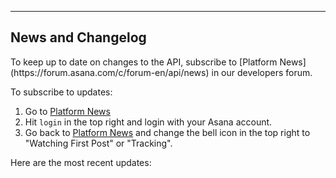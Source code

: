 <hr>
<section>

# News and Changelog

<span class="description">
To keep up to date on changes to the API, subscribe to 
[Platform News](https://forum.asana.com/c/forum-en/api/news) in our developers forum.
</span>

To subscribe to updates:

  1. Go to [Platform News](https://forum.asana.com/c/forum-en/api/news)
  2. Hit `login` in the top right and login with your Asana account.
  3. Go back to [Platform News](https://forum.asana.com/c/forum-en/api/news) and change the bell icon in the top
right to "Watching First Post" or "Tracking".

Here are the most recent updates:
